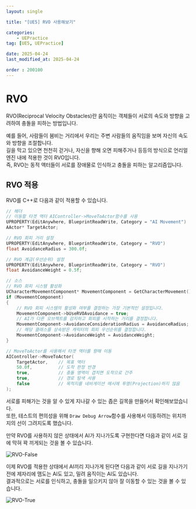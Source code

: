 ```yaml
---
layout: single

title: "[UE5] RVO 사용해보기"

categories:
    - UEPractice
tag: [UE5, UEPractice]

date: 2025-04-24
last_modified_at: 2025-04-24

order : 200100
---
```


# RVO

RVO(Reciprocal Velocity Obstacles)란 움직이는 객체들이 서로의 속도와 방향을 고려하여 충돌을 피하는 방법입니다.

예를 들어, 사람들이 붐비는 거리에서 우리는 주변 사람들의 움직임을 보며 자신의 속도와 방향을 조절합니다.  
길을 막고 있으면 천천히 걷거나, 자신을 향해 오면 피해주거나 등등의 방식으로 언리얼 엔진 내에 적용한 것이 RVO입니다.  
즉, RVO는 동적 액터들이 서로를 장애물로 인식하고 충돌을 피하는 알고리즘입니다.

## RVO 적용

RVO를 C++로 다음과 같이 적용할 수 있습니다.

```cpp
// 헤더
// 이동할 타겟 액터 AIController->MoveToActor함수를 사용
UPROPERTY(EditAnywhere, BlueprintReadWrite, Category = "AI Movement")
AActor* TargetActor;

// RVO 회피 거리 설정
UPROPERTY(EditAnywhere, BlueprintReadWrite, Category = "RVO")
float AvoidanceRadius = 300.0f;

// RVO 계급(우선순위) 설정
UPROPERTY(EditAnywhere, BlueprintReadWrite, Category = "RVO")
float AvoidanceWeight = 0.5f;

// 소스
// RVO 회피 시스템 활성화
UCharacterMovementComponent* MovementComponent = GetCharacterMovement();
if (MovementComponent)
{
    // RVO 회피 시스템의 활성화 여부를 결정하는 가장 기본적인 설정입니다.
	MovementComponent->bUseRVOAvoidance = true;
    // AI가 다른 오브젝트를 감지하고 회피를 시작하는 거리를 결정합니다.
	MovementComponent->AvoidanceConsiderationRadius = AvoidanceRadius;
    // 해당 클래스를 상속받은 캐릭터의 회피 우선순위를 결정합니다.
	MovementComponent->AvoidanceWeight = AvoidanceWeight;
}

// MoveToActor를 사용해서 타겟 액터를 향해 이동
AIController->MoveToActor(
	TargetActor,    // 목표 액터
	50.0f,          // 도착 판정 반경
	true,           // 충돌 영역이 겹치면 도착으로 간주
	true,           // 경로 탐색 사용
	false           // 목적지를 네비게이션 메시에 투영(Projection)하지 않음
);
```

서로를 피해가는 것을 알 수 있게 지나갈 수 있는 좁은 길목을 만들어서 확인해보았습니다.  
또한, 테스트의 편의성을 위해 `Draw Debug Arrow`함수를 사용해서 이동하려는 위치까지의 선이 그려지도록 했습니다.

만약 RVO를 사용하지 않은 상태에서 AI가 지나가도록 구현한다면 다음과 같이 서로 길에 막혀 꽉 끼게되는 것을 볼 수 있습니다.

![RVO-False]({{site.url}}/images/Unreal/UEPractice/2025-04-24-RVO/RVO-False.gif)

이제 RVO를 적용한 상태에서 AI끼리 지나가게 된다면 다음과 같이 서로 길을 지나가기 전에 제자리에 맴도는 AI도 있고, 밀려 움직이는 AI도 있습니다.  
결과적으로는 서로를 인식하고, 충돌을 일으키지 않아 잘 이동할 수 있는 것을 볼 수 있습니다.

![RVO-True]({{site.url}}/images/Unreal/UEPractice/2025-04-24-RVO/RVO-True.gif)
